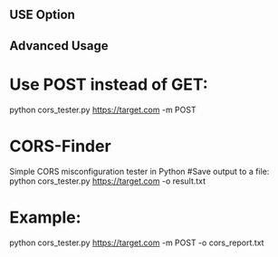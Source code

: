 ## USE Option
## Advanced Usage

# Use POST instead of GET:
python cors_tester.py https://target.com -m POST
# CORS-Finder
Simple CORS misconfiguration tester in Python
#Save output to a file:
python cors_tester.py https://target.com -o result.txt 
# Example:
python cors_tester.py https://target.com -m POST -o cors_report.txt
